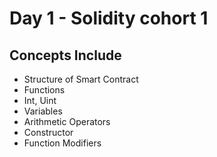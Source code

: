 # Day 1 - Solidity cohort 1

## Concepts Include

* Structure of Smart Contract
* Functions
* Int, Uint
* Variables
* Arithmetic Operators
* Constructor
* Function Modifiers
